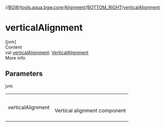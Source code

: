 //[BGW](../../../../index.md)/[tools.aqua.bgw.core](../../index.md)/[Alignment](../index.md)/[BOTTOM_RIGHT](index.md)/[verticalAlignment](vertical-alignment.md)



# verticalAlignment  
[jvm]  
Content  
val [verticalAlignment](vertical-alignment.md): [VerticalAlignment](../../-vertical-alignment/index.md)  
More info  


## Parameters  
  
jvm  
  
| | |
|---|---|
| <a name="tools.aqua.bgw.core/Alignment.BOTTOM_RIGHT/verticalAlignment/#/PointingToDeclaration/"></a>verticalAlignment| <a name="tools.aqua.bgw.core/Alignment.BOTTOM_RIGHT/verticalAlignment/#/PointingToDeclaration/"></a><br><br>Vertical alignment component<br><br>|
  
  



